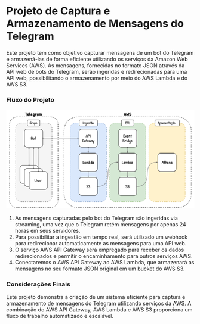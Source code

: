 # Projeto de Captura e Armazenamento de Mensagens do Telegram

Este projeto tem como objetivo capturar mensagens de um bot do Telegram e armazená-las de forma eficiente utilizando os serviços da Amazon Web Services (AWS). As mensagens, fornecidas no formato JSON através da API web de bots do Telegram, serão ingeridas e redirecionadas para uma API web, possibilitando o armazenamento por meio do AWS Lambda e do AWS S3.

### Fluxo do Projeto

![img](https://github.com/jeanmatheuss/projeto-final-EBAC/blob/main/img/img_arquitetura.png?raw=true)


1. As mensagens capturadas pelo bot do Telegram são ingeridas via streaming, uma vez que o Telegram retém mensagens por apenas 24 horas em seus servidores.
2. Para possibilitar a ingestão em tempo real, será utilizado um webhook para redirecionar automaticamente as mensagens para uma API web.
3. O serviço AWS API Gateway será empregado para receber os dados redirecionados e permitir o encaminhamento para outros serviços AWS.
4. Conectaremos o AWS API Gateway ao AWS Lambda, que armazenará as mensagens no seu formato JSON original em um bucket do AWS S3.


### Considerações Finais
Este projeto demonstra a criação de um sistema eficiente para captura e armazenamento de mensagens do Telegram utilizando serviços da AWS. A combinação do AWS API Gateway, AWS Lambda e AWS S3 proporciona um fluxo de trabalho automatizado e escalável.
